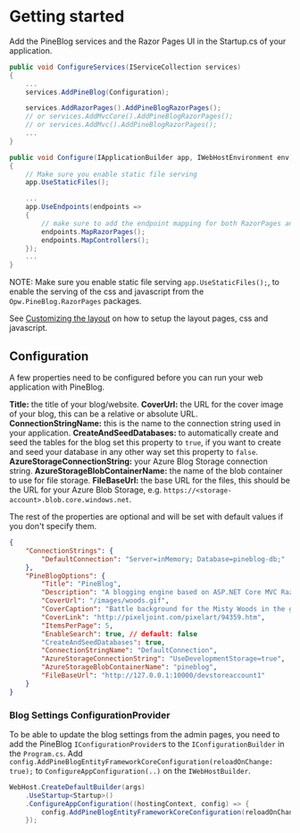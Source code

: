 # Getting started
Add the PineBlog services and the Razor Pages UI in the Startup.cs of your application.

``` csharp
public void ConfigureServices(IServiceCollection services)
{
    ...
    services.AddPineBlog(Configuration);

    services.AddRazorPages().AddPineBlogRazorPages();
    // or services.AddMvcCore().AddPineBlogRazorPages();
    // or services.AddMvc().AddPineBlogRazorPages();
    ...
}

public void Configure(IApplicationBuilder app, IWebHostEnvironment env)
{
    // Make sure you enable static file serving
    app.UseStaticFiles();

    ...
    app.UseEndpoints(endpoints =>
    {
        // make sure to add the endpoint mapping for both RazorPages and Controllers
        endpoints.MapRazorPages();
        endpoints.MapControllers();
    });
    ...
}
```

NOTE: Make sure you enable static file serving `app.UseStaticFiles();`, to enable the serving of the css and javascript from the `Opw.PineBlog.RazorPages` packages.

See [Customizing the layout](https://github.com/ofpinewood/pineblog/tree/master/docs/custom-layout.md) on how to setup the layout pages, css and javascript.

## Configuration
A few properties need to be configured before you can run your web application with PineBlog.

**Title:** the title of your blog/website.
**CoverUrl:** the URL for the cover image of your blog, this can be a relative or absolute URL.
**ConnectionStringName:** this is the name to the connection string used in your application.
**CreateAndSeedDatabases:** to automatically create and seed the tables for the blog set this property to `true`, if you want to create and seed your
database in any other way set this property to `false`.
**AzureStorageConnectionString:** your Azure Blog Storage connection string.
**AzureStorageBlobContainerName:** the name of the blob container to use for file storage.
**FileBaseUrl:** the base URL for the files, this should be the URL for your Azure Blob Storage, e.g. `https://<storage-account>.blob.core.windows.net`.

The rest of the properties are optional and will be set with default values if you don't specify them.

``` json
{
    "ConnectionStrings": {
        "DefaultConnection": "Server=inMemory; Database=pineblog-db;"
    },
    "PineBlogOptions": {
        "Title": "PineBlog",
        "Description": "A blogging engine based on ASP.NET Core MVC Razor Pages and Entity Framework Core",
        "CoverUrl": "/images/woods.gif",
        "CoverCaption": "Battle background for the Misty Woods in the game Shadows of Adam by Tim Wendorf",
        "CoverLink": "http://pixeljoint.com/pixelart/94359.htm",
        "ItemsPerPage": 5,
        "EnableSearch": true, // default: false
        "CreateAndSeedDatabases": true,
        "ConnectionStringName": "DefaultConnection",
        "AzureStorageConnectionString": "UseDevelopmentStorage=true",
        "AzureStorageBlobContainerName": "pineblog",
        "FileBaseUrl": "http://127.0.0.1:10000/devstoreaccount1"
    }
}
```

### Blog Settings ConfigurationProvider
To be able to update the blog settings from the admin pages, you need to add the PineBlog `IConfigurationProvider`s to the
`IConfigurationBuilder` in the `Program.cs`. Add `config.AddPineBlogEntityFrameworkCoreConfiguration(reloadOnChange: true);` to `ConfigureAppConfiguration(..)` on the `IWebHostBuilder`.

``` csharp
WebHost.CreateDefaultBuilder(args)
    .UseStartup<Startup>()
    .ConfigureAppConfiguration((hostingContext, config) => {
        config.AddPineBlogEntityFrameworkCoreConfiguration(reloadOnChange: true);
    });
```